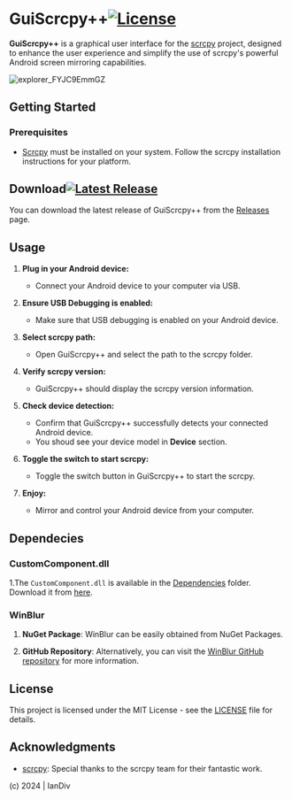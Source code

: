 # GuiScrcpy++[![License](https://img.shields.io/badge/license-MIT-blue.svg)](LICENSE)

**GuiScrcpy++** is a graphical user interface for the [scrcpy](https://github.com/Genymobile/scrcpy) project, designed to enhance the user experience and simplify the use of scrcpy's powerful Android screen mirroring capabilities.

![explorer_FYJC9EmmGZ](https://github.com/iandiv/GuiScrcpyPlusPlus/assets/28383248/049c0162-f46f-49c7-a841-28ed4a4c981a)

## Getting Started

### Prerequisites

- [Scrcpy](https://github.com/Genymobile/scrcpy) must be installed on your system. Follow the scrcpy installation instructions for your platform.
## Download[![Latest Release](https://img.shields.io/github/v/release/iandiv/GuiScrcpyPlusPlus)](https://github.com/iandiv/GuiScrcpyPlusPlus/releases/latest)


You can download the latest release of GuiScrcpy++ from the [Releases](https://github.com/iandiv/GuiScrcpyPlusPlus/releases/latest) page.

## Usage

1. **Plug in your Android device:**
   - Connect your Android device to your computer via USB.

2. **Ensure USB Debugging is enabled:**
   - Make sure that USB debugging is enabled on your Android device.

3. **Select scrcpy path:**
   - Open GuiScrcpy++ and select the path to the scrcpy folder.

4. **Verify scrcpy version:**
   - GuiScrcpy++ should display the scrcpy version information.

5. **Check device detection:**
   - Confirm that GuiScrcpy++ successfully detects your connected Android device.
   - You shoud see your device model in **Device** section.

6. **Toggle the switch to start scrcpy:**
   - Toggle the switch  button in GuiScrcpy++ to start the scrcpy.

7. **Enjoy:**
   - Mirror and control your Android device from your computer.

##  Dependecies


### CustomComponent.dll

1.The `CustomComponent.dll` is available in the [Dependencies](https://github.com/iandiv/GuiScrcpyPlusPlus/tree/master/Dependencies) folder. Download it from [here](https://github.com/iandiv/GuiScrcpyPlusPlus/tree/master/Dependencies).

### WinBlur

1. **NuGet Package**: WinBlur can be easily obtained from NuGet Packages.

2. **GitHub Repository**: Alternatively, you can visit the [WinBlur GitHub repository](https://github.com/voidZiAD/WinBlur) for more information.


## License

This project is licensed under the MIT License - see the [LICENSE](LICENSE.txt) file for details.

## Acknowledgments

- [scrcpy](https://github.com/Genymobile/scrcpy): Special thanks to the scrcpy team for their fantastic work.

(c) 2024 | IanDiv
